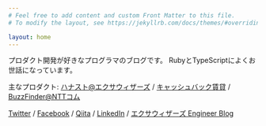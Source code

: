 ```yaml
---
# Feel free to add content and custom Front Matter to this file.
# To modify the layout, see https://jekyllrb.com/docs/themes/#overriding-theme-defaults

layout: home
---
```


プロダクト開発が好きなプログラマのブログです。
RubyとTypeScriptによくお世話になっています。

主なプロダクト: <a href="https://hanasuto.carekarte.jp/">ハナスト</a><a href="https://exawizards.com/" target="_blank">@エクサウィザーズ</a> / <a href="https://cbchintai.com" target="_blank">キャッシュバック賃貸</a> / <a href="https://www.nttcoms.com/service/social/buzz_finder/" target="_blank">BuzzFinder</a><a href="https://www.ntt.com/" target="_blank">@NTTコム</a>


<a href="https://twitter.com/haracane" target="_blank">Twitter</a> /
<a href="https://facebook.com/haracane" target="_blank">Facebook</a> /
<a href="https://qiita.com/haracane" target="_blank">Qiita</a> /
<a href="https://www.linkedin.com/in/haracane/" target="_blank">LinkedIn</a> /
<a href="https://techblog.exawizards.com/archive/category/%E3%83%8F%E3%83%8A%E3%82%B9%E3%83%88" target="_blank">エクサウィザーズ Engineer Blog</a>
<br/>
